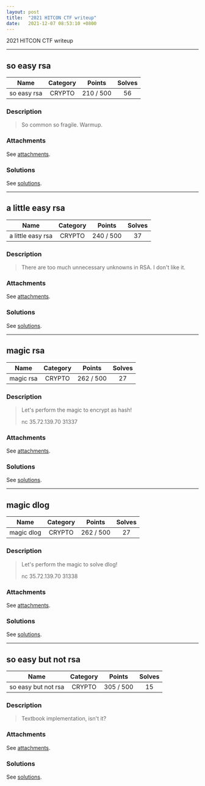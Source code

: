 ```yaml
---
layout: post
title:  "2021 HITCON CTF writeup"
date:   2021-12-07 08:53:10 +0800
---
```


2021 HITCON CTF writeup

***

## so easy rsa

|  Name  |  Category  |  Points  |  Solves  |
| :----: | :----: | :----: | :----: |
|  so easy rsa  |  CRYPTO  |  210 / 500  |  56  |

### Description
> So common so fragile.
> Warmup.

### Attachments
See [attachments](https://github.com/roadicing/ctf-writeups/tree/main/2021/hitconctf/so-easy-rsa/attachments).

### Solutions
See [solutions](https://github.com/roadicing/ctf-writeups/tree/main/2021/hitconctf/so-easy-rsa/solutions).

***

## a little easy rsa

|  Name  |  Category  |  Points  |  Solves  |
| :----: | :----: | :----: | :----: |
|  a little easy rsa  |  CRYPTO  |  240 / 500  |  37  |

### Description
> There are too much unnecessary unknowns in RSA.
> I don't like it.

### Attachments
See [attachments](https://github.com/roadicing/ctf-writeups/tree/main/2021/hitconctf/a-little-easy-rsa/attachments).

### Solutions
See [solutions](https://github.com/roadicing/ctf-writeups/tree/main/2021/hitconctf/a-little-easy-rsa/solutions).

***

## magic rsa

|  Name  |  Category  |  Points  |  Solves  |
| :----: | :----: | :----: | :----: |
|  magic rsa  |  CRYPTO  |  262 / 500  |  27  |

### Description
> Let's perform the magic to encrypt as hash!
> 
> nc 35.72.139.70 31337

### Attachments
See [attachments](https://github.com/roadicing/ctf-writeups/tree/main/2021/hitconctf/magic-rsa/attachments).

### Solutions
See [solutions](https://github.com/roadicing/ctf-writeups/tree/main/2021/hitconctf/magic-rsa/solutions).

***

## magic dlog

|  Name  |  Category  |  Points  |  Solves  |
| :----: | :----: | :----: | :----: |
|  magic dlog  |  CRYPTO  |  262 / 500  |  27  |

### Description
> Let's perform the magic to solve dlog!
> 
> nc 35.72.139.70 31338

### Attachments
See [attachments](https://github.com/roadicing/ctf-writeups/tree/main/2021/hitconctf/magic-dlog/attachments).

### Solutions
See [solutions](https://github.com/roadicing/ctf-writeups/tree/main/2021/hitconctf/magic-dlog/solutions).

***

## so easy but not rsa

|  Name  |  Category  |  Points  |  Solves  |
| :----: | :----: | :----: | :----: |
|  so easy but not rsa  |  CRYPTO  |  305 / 500  |  15  |

### Description
> Textbook implementation, isn't it?

### Attachments
See [attachments](https://github.com/roadicing/ctf-writeups/tree/main/2021/hitconctf/so-easy-but-not-rsa/attachments).

### Solutions
See [solutions](https://github.com/roadicing/ctf-writeups/tree/main/2021/hitconctf/so-easy-but-not-rsa/solutions).
